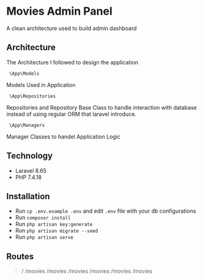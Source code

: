 # Movies Admin Panel

A clean architecture used to build admin dashboard

## Architecture

The Architecture I followed to design the application

```
 \App\Models
```

Models Used in Application

```
 \App\Repositories
```

Repositories and Repository Base Class to handle interaction with database instead of using regular ORM that laravel introduce.

```
 \App\Managers
```

Manager Classes to handel Application Logic

## Technology

-   Laravel 8.65
-   PHP 7.4.18

## Installation

-   Run `cp .env.example .env` and edit `.env` file with your db configurations
-   Run `composer install`
-   Run `php artisan key:generate`
-   Run `php artisan migrate --seed`
-   Run `php artisan serve`

## Routes

> /
> /movies
> /movies
> /movies
> /movies
> /movies
> /movies
